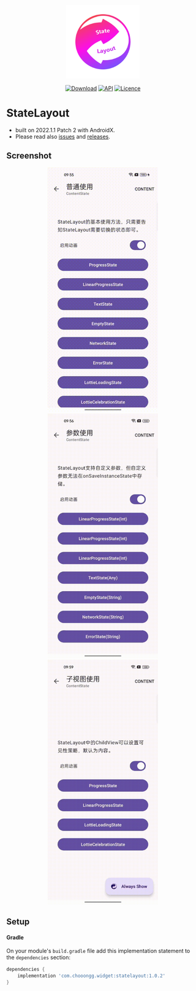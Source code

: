 <div align=center>
    <img src="Screenshots/Logo.svg" width="192" height="192"/> 

[![Download](https://img.shields.io/maven-central/v/com.chooongg.widget/statelayout.svg)](https://central.sonatype.com/artifact/com.chooongg.widget/statelayout/1.0.0)
[![API](https://img.shields.io/badge/API-24%2B-green.svg?style=flat)](https://android-arsenal.com/api?level=24)
[![Licence](https://img.shields.io/badge/Licence-Apache2-blue.svg)](http://www.apache.org/licenses/LICENSE-2.0)

</div>

# StateLayout
- built on 2022.1.1 Patch 2 with AndroidX.
- Please read also [issues](https://github.com/Chooongg/StateLayout/issues) and [releases](https://github.com/Chooongg/StateLayout/releases).

## Screenshot

<div align=center>
    <figure>
        <img src="Screenshots/1.gif" width="288" height="640"/> <img src="Screenshots/2.gif" width="288" height="640"/> <img src="Screenshots/3.gif" width="288" height="640"/>
    </figure>
</div>

## Setup 

#### Gradle

On your module's `build.gradle` file add this implementation statement to the `dependencies` section:

```groovy
dependencies {
    implementation 'com.chooongg.widget:statelayout:1.0.2'
}
```
